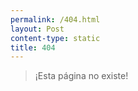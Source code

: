 ```yaml
---
permalink: /404.html
layout: Post
content-type: static
title: 404
---
```


> ¡Esta página no existe!